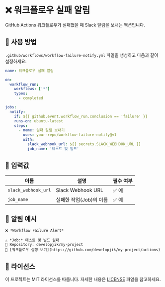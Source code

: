 # ❌ 워크플로우 실패 알림

GitHub Actions 워크플로우가 실패했을 때 Slack 알림을 보내는 액션입니다.

## 🚀 사용 방법

`.github/workflows/workflow-failure-notify.yml` 파일을 생성하고 다음과 같이 설정하세요:

```yaml
name: 워크플로우 실패 알림

on:
  workflow_run:
    workflows: ['*']
    types:
      - completed

jobs:
  notify:
    if: ${{ github.event.workflow_run.conclusion == 'failure' }}
    runs-on: ubuntu-latest
    steps:
      - name: 실패 알림 보내기
        uses: your-repo/workflow-failure-notify@v1
        with:
          slack_webhook_url: ${{ secrets.SLACK_WEBHOOK_URL }}
          job_name: '테스트 및 빌드'
```

## 🔧 입력값

| 이름                | 설명                    | 필수 여부 |
| ------------------- | ----------------------- | --------- |
| `slack_webhook_url` | Slack Webhook URL       | ✅ 예     |
| `job_name`          | 실패한 작업(Job)의 이름 | ✅ 예     |

## 📩 알림 예시

```
❌ *Workflow Failure Alert*

⚠️ *Job:* 테스트 및 빌드 실패
📌 Repository: developjik/my-project
🔗 [워크플로우 실행 보기](https://github.com/developjik/my-project/actions)
```

## 📜 라이선스

이 프로젝트는 MIT 라이선스를 따릅니다. 자세한 내용은 [LICENSE](LICENSE) 파일을 참고하세요.

